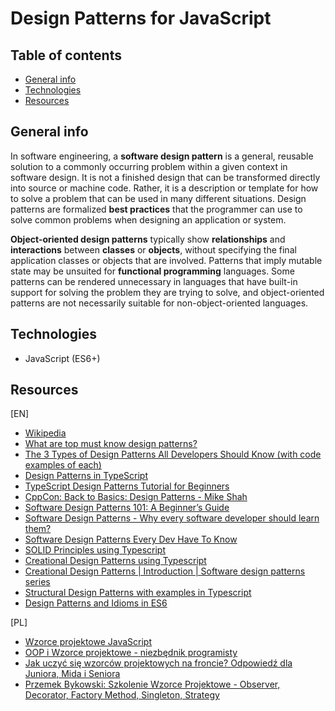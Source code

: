 # Design Patterns for JavaScript

## Table of contents

- [General info](#general-info)
- [Technologies](#technologies)
- [Resources](#resources)

## General info

In software engineering, a **software design pattern** is a general, reusable solution to a commonly occurring problem within a given context in software design. It is not a finished design that can be transformed directly into source or machine code. Rather, it is a description or template for how to solve a problem that can be used in many different situations. Design patterns are formalized **best practices** that the programmer can use to solve common problems when designing an application or system.

**Object-oriented design patterns** typically show **relationships** and **interactions** between **classes** or **objects**, without specifying the final application classes or objects that are involved. Patterns that imply mutable state may be unsuited for **functional programming** languages. Some patterns can be rendered unnecessary in languages that have built-in support for solving the problem they are trying to solve, and object-oriented patterns are not necessarily suitable for non-object-oriented languages.

## Technologies

- JavaScript (ES6+)

## Resources
[EN]
* [Wikipedia](https://en.wikipedia.org/wiki/Software_design_pattern)
* [What are top must know design patterns?](https://www.designgurus.io/answers/detail/what-are-top-must-know-design-patterns?gad_source=1&gclid=Cj0KCQjw-ai0BhDPARIsAB6hmP5jipuaavzqErhEKCuYRpK7gjJB_VN59J_VOripg6Sng7JSQ47KzZEaAkv_EALw_wcB)
* [The 3 Types of Design Patterns All Developers Should Know (with code examples of each)](https://www.freecodecamp.org/news/the-basic-design-patterns-all-developers-need-to-know/)
* [Design Patterns in TypeScript](https://medium.com/@ennkay161/design-patterns-in-typescript-260108159ea9)
* [TypeScript Design Patterns Tutorial for Beginners](https://www.youtube.com/watch?v=5rsvkHY4FGE)
* [CppCon: Back to Basics: Design Patterns - Mike Shah](https://www.youtube.com/watch?v=2UUqX2eIdSM)
* [Software Design Patterns 101: A Beginner’s Guide](https://medium.com/@digicore/software-design-patterns-101-a-beginners-guide-c6860ef8bb63)
* [Software Design Patterns - Why every software developer should learn them?](https://www.youtube.com/watch?v=xzkxbg_kkUU)
* [Software Design Patterns Every Dev Have To Know](https://stfalconcom.medium.com/software-design-patterns-every-dev-have-to-know-efb88accf446)
* [SOLID Principles using Typescript](https://www.proximity.blog/post/solid-principles-using-typescript-2022330)
* [Creational Design Patterns using Typescript](https://www.proximity.blog/post/creational-design-patterns-using-typescript-2022330)
* [Creational Design Patterns | Introduction | Software design patterns series](https://www.youtube.com/watch?v=YwOCQgJs5r8)
* [Structural Design Patterns with examples in Typescript](https://turalowski.medium.com/structural-design-patterns-with-examples-in-typescript-8e2c51a3d85c)
* [Design Patterns and Idioms in ES6](https://github.com/bugthesystem/design-patterns-and-idioms-in-es6)

[PL]
* [Wzorce projektowe JavaScript](https://frontstack.pl/wzorce-projektowe-javascript/)
* [OOP i Wzorce projektowe - niezbędnik programisty](https://www.youtube.com/watch?v=5BME8zimEN8)
* [Jak uczyć się wzorców projektowych na froncie? Odpowiedź dla Juniora, Mida i Seniora](https://www.youtube.com/watch?v=yiJlKWxk2jE)
* [Przemek Bykowski: Szkolenie Wzorce Projektowe - Observer, Decorator, Factory Method, Singleton, Strategy](https://www.youtube.com/watch?v=gFevma4a_qQ)
